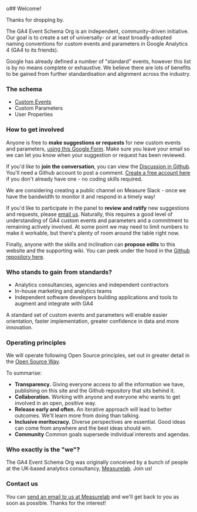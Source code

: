 o## Welcome!

Thanks for dropping by.

The GA4 Event Schema Org is an independent, community-driven initiative. Our goal is to create a set of universally- or at least broadly-adopted naming conventions for custom events and parameters in Google Analytics 4 (GA4 to its friends).

Google has already defined a number of "standard" events, however this list is by no means complete or exhaustive. We believe there are lots of benefits to be gained from further standardisation and alignment across the industry.

### The schema
* [Custom Events](https://ga4eventschema.org/custom-events/)
* Custom Parameters
* User Properties

### How to get involved
Anyone is free to **make suggestions or requests** for new custom events and parameters, [using this Google Form](https://docs.google.com/forms/d/e/1FAIpQLScg-4BtI2W1rbhed3_aBBQv04ot9ZH8n8y4g0b8lF7QUiU8-g/viewform?usp=sf_link). Make sure you leave your email so we can let you know when your suggestion or request has been reviewed. 

If you'd like to **join the conversation**, you can view the [Discussion in Github](https://github.com/Measurelab/GA4EventSchema/discussions). You'll need a Github account to post a comment. [Create a free account here](https://github.com/join?source=comment-repo) if you don't already have one - no coding skills required.

We are considering creating a public channel on Measure Slack - once we have the bandwidth to monitor it and respond in a timely way!

If you'd like to participate in the panel to **review and ratify** new suggestions and requests, please [email us](mailto:daniel@measurelab.co.uk). Naturally, this requires a good level of understanding of GA4 custom events and parameters and a commitment to remaining actively involved. At some point we may need to limit numbers to make it workable, but there's plenty of room around the table right now.

Finally, anyone with the skills and inclination can **propose edits** to this website and the supporting wiki. You can peek under the hood in the [Github repository here](https://github.com/Measurelab/GA4EventSchema).

### Who stands to gain from standards?

* Analytics consultancies, agencies and independent contractors
* In-house marketing and analytics teams
* Independent software developers building applications and tools to augment and integrate with GA4

A standard set of custom events and parameters will enable easier orientation, faster implementation, greater confidence in data and more innovation.

### Operating principles

We will operate following Open Source principles, set out in greater detail in the [Open Source Way](https://opensource.com/open-source-way).

To summarise:
* **Transparency.** Giving everyone access to all the information we have, publishing on this site and the Github repository that sits behind it.
* **Collaboration.** Working with anyone and everyone who wants to get involved in an open, positive way.
* **Release early and often.** An iterative approach will lead to better outcomes. We'll learn more from doing than talking.
* **Inclusive meritocracy.** Diverse perspectives are essential. Good ideas can come from anywhere and the best ideas should win. 
* **Community** Common goals supersede individual interests and agendas.

### Who exactly is the "we"?
The GA4 Event Schema Org was originally conceived by a bunch of people at the UK-based analytics consultancy, [Measurelab](https://www.measurelab.co.uk). Join us!

### Contact us
You can [send an email to us at Measurelab](mailto:hello@measurelab.co.uk) and we'll get back to you as soon as possible. Thanks for the interest!


